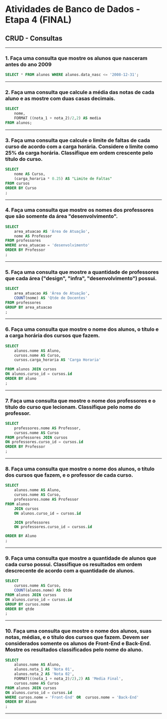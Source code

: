# Atividades de Banco de Dados - Etapa 4 (FINAL)

## CRUD - Consultas

---
### 1. Faça uma consulta que mostre os alunos que nasceram antes do ano 2009
``` sql
SELECT * FROM alunos WHERE alunos.data_nasc <= '2008-12-31';
```
---
### 2. Faça uma consulta que calcule a média das notas de cada aluno e as mostre com duas casas decimais.
``` sql
SELECT 
	nome,
    FORMAT ((nota_1 + nota_2)/2,2) AS media
FROM alunos;
```
---
### 3. Faça uma consulta que calcule o limite de faltas de cada curso de acordo com a carga horária. Considere o limite como 25% da carga horária. Classifique em ordem crescente pelo título do curso.
``` sql
SELECT 
	nome AS Curso,
	(carga_horaria * 0.25) AS "Limite de Faltas"
FROM cursos
ORDER BY Curso
;
```
---
### 4. Faça uma consulta que mostre os nomes dos professores que são somente da área "desenvolvimento".
``` sql
SELECT 
	area_atuacao AS 'Área de Atuação',
    nome AS Professor
FROM professores
WHERE area_atuacao = 'desenvolvimento'
ORDER BY Professor
;
```
---
### 5. Faça uma consulta que mostre a quantidade de professores que cada área ("design", "infra", "desenvolvimento") possui.
``` sql
SELECT
	area_atuacao AS 'Área de Atuação',
    COUNT(nome) AS 'Qtde de Docentes'
FROM professores
GROUP BY area_atuacao
;
```
---
### 6. Faça uma consulta que mostre o nome dos alunos, o título e a carga horária dos cursos que fazem.
``` sql
SELECT
	alunos.nome AS Aluno,
    cursos.nome AS Curso,
    cursos.carga_horaria AS 'Carga Horaria'
    
FROM alunos JOIN cursos
ON alunos.curso_id = cursos.id 
ORDER BY aluno
;
```
---
### 7. Faça uma consulta que mostre o nome dos professores e o título do curso que lecionam. Classifique pelo nome do professor.
``` sql
SELECT
	professores.nome AS Professor,
    cursos.nome AS Curso        
FROM professores JOIN cursos
ON professores.curso_id = cursos.id 
ORDER BY Professor
;
```
---
### 8. Faça uma consulta que mostre o nome dos alunos, o título dos cursos que fazem, e o professor de cada curso.
``` sql
SELECT
	alunos.nome AS Aluno, 
    cursos.nome AS Curso,
    professores.nome AS Professor
FROM alunos
	JOIN cursos
    ON alunos.curso_id = cursos.id 

	JOIN professores
    ON professores.curso_id = cursos.id 

ORDER BY Aluno
;
```
---
### 9. Faça uma consulta que mostre a quantidade de alunos que cada curso possui. Classifique os resultados em ordem descrecente de acordo com a quantidade de alunos.
``` sql
SELECT
    cursos.nome AS Curso,
	COUNT(alunos.nome) AS Qtde
FROM alunos JOIN cursos
ON alunos.curso_id = cursos.id 
GROUP BY cursos.nome
ORDER BY qtde
;
```
---
### 10. Faça uma consulta que mostre o nome dos alunos, suas notas, médias, e o título dos cursos que fazem. Devem ser considerados somente os alunos de Front-End e Back-End. Mostre os resultados classificados pelo nome do aluno.
``` sql
SELECT
	alunos.nome AS Aluno,
    alunos.nota_1 AS 'Nota 01',
    alunos.nota_2 AS 'Nota 02',
    FORMAT(((nota_1 + nota_2)/2),2) AS 'Media Final',
    cursos.nome AS Curso        
FROM alunos JOIN cursos
ON alunos.curso_id = cursos.id 
WHERE cursos.nome = 'Front-End' OR  cursos.nome = 'Back-End'
ORDER BY Aluno
;
```
---